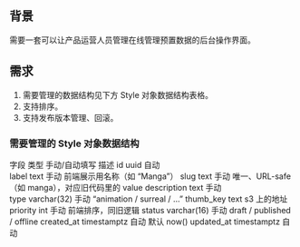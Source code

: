 ## 背景
需要一套可以让产品运营人员管理在线管理预置数据的后台操作界面。
## 需求
1. 需要管理的数据结构见下方 Style 对象数据结构表格。
3. 支持排序。
4. 支持发布版本管理、回滚。
### 需要管理的 Style 对象数据结构
字段	类型	手动/自动填写	描述
id	uuid	自动	
label	text	手动	前端展示用名称（如 “Manga”）
slug	text	手动	唯一、URL-safe（如 manga），对应旧代码里的 value
description	text	手动	
type	varchar(32)	手动	“animation / surreal / …”
thumb_key	text	s3 上的地址
priority	int	手动	前端排序，同旧逻辑
status	varchar(16)	手动	draft / published / offline
created_at	timestamptz	自动	默认 now()
updated_at	timestamptz	自动	